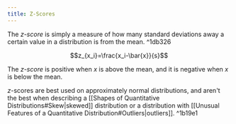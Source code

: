 ```yaml
---
title: Z-Scores
---
```

The *$z$-score* is simply a measure of how many standard deviations away a certain value in a distribution is from the mean. ^1db326

$$z_{x_i}=\frac{x_i-\bar{x}}{s}$$

The *$z$-score* is positive when $x$ is above the mean, and it is negative when $x$ is below the mean.

$z$-scores are best used on approximately normal distributions, and aren't the best when describing a [[Shapes of Quantitative Distributions#Skew|skewed]] distribution or a distribution with [[Unusual Features of a Quantitative Distribution#Outliers|outliers]]. ^1b19e1